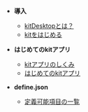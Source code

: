 - **導入**
  - [kitDesktopとは？](/)
  - [kitをはじめる](/START)

- **はじめてのkitアプリ**
  - [kitアプリのしくみ](/HOW)
  - [はじめてのkitアプリ](/FIRSTAPP)

- **define.json**
  - [定義可能項目の一覧](/DEF)
